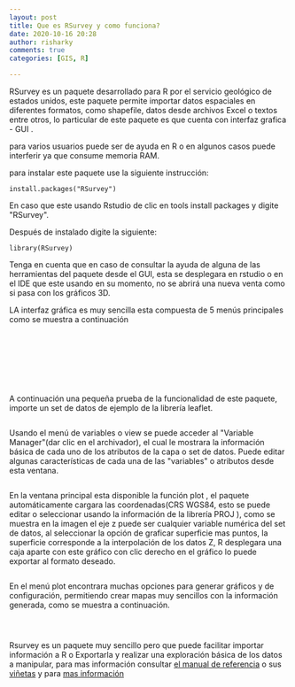 ```yaml
---
layout: post
title: Que es RSurvey y como funciona?
date: 2020-10-16 20:28
author: risharky
comments: true
categories: [GIS, R]

---
```


<!-- wp:jetpack/markdown {"source":"\n\nRSurvey es un paquete desarrollado para R por el servicio geol\u00f3gico de estados unidos, este paquete permite importar datos espaciales en diferentes formatos, como shapefile, datos desde archivos Excel o textos entre otros, lo particular de este paquete es que cuenta con interfaz grafica - GUI . \n\npara varios usuarios puede ser de ayuda en R o en algunos casos puede interferir ya que consume memoria RAM.\n\npara instalar este paquete use la siguiente instrucci\u00f3n:\n\n`install.packages(\u0022RSurvey\u0022)`\n\nEn caso que este usando Rstudio de clic en tools install packages y digite \u0022RSurvey\u0022.\n\nDespu\u00e9s de instalado digite la siguiente:\n\n`library(RSurvey)`\n\nTenga en cuenta que en caso de consultar la ayuda de alguna de las herramientas del paquete desde el GUI, esta se desplegara en rstudio o en el IDE que este usando en su momento, no se abrir\u00e1 una nueva venta como si pasa con los gr\u00e1ficos 3D.\n\nLA interfaz gr\u00e1fica es muy sencilla esta compuesta de 5 men\u00fas principales como se muestra a continuaci\u00f3n \n\n"} -->

<div class="wp-block-jetpack-markdown"><p>RSurvey es un paquete desarrollado para R por el servicio geológico de estados unidos, este paquete permite importar datos espaciales en diferentes formatos, como shapefile, datos desde archivos Excel o textos entre otros, lo particular de este paquete es que cuenta con interfaz grafica - GUI .</p>
<p>para varios usuarios puede ser de ayuda en R o en algunos casos puede interferir ya que consume memoria RAM.</p>
<p>para instalar este paquete use la siguiente instrucción:</p>
<p><code>install.packages("RSurvey")</code></p>
<p>En caso que este usando Rstudio de clic en tools install packages y digite "RSurvey".</p>
<p>Después de instalado digite la siguiente:</p>
<p><code>library(RSurvey)</code></p>
<p>Tenga en cuenta que en caso de consultar la ayuda de alguna de las herramientas del paquete desde el GUI, esta se desplegara en rstudio o en el IDE que este usando en su momento, no se abrirá una nueva venta como si pasa con los gráficos 3D.</p>
<p>LA interfaz gráfica es muy sencilla esta compuesta de 5 menús principales como se muestra a continuación</p>
</div>
<!-- /wp:jetpack/markdown -->

<!-- wp:image {"align":"center","id":228,"sizeSlug":"large","linkDestination":"media"} -->

<div class="wp-block-image"><figure class="aligncenter size-large"><a href="https://risharkygis.files.wordpress.com/2020/10/1.png"><img src="https://risharkygis.files.wordpress.com/2020/10/1.png?w=315" alt="" class="wp-image-228" /></a></figure></div>
<!-- /wp:image -->

<!-- wp:image {"align":"center","id":229,"sizeSlug":"large","linkDestination":"media"} -->

<div class="wp-block-image"><figure class="aligncenter size-large"><a href="https://risharkygis.files.wordpress.com/2020/10/2.png"><img src="https://risharkygis.files.wordpress.com/2020/10/2.png?w=292" alt="" class="wp-image-229" /></a></figure></div>
<!-- /wp:image -->

<!-- wp:image {"align":"center","id":230,"sizeSlug":"large","linkDestination":"media"} -->

<div class="wp-block-image"><figure class="aligncenter size-large"><a href="https://risharkygis.files.wordpress.com/2020/10/3.png"><img src="https://risharkygis.files.wordpress.com/2020/10/3.png?w=452" alt="" class="wp-image-230" /></a></figure></div>
<!-- /wp:image -->

<!-- wp:image {"align":"center","id":231,"sizeSlug":"large","linkDestination":"media"} -->

<div class="wp-block-image"><figure class="aligncenter size-large"><a href="https://risharkygis.files.wordpress.com/2020/10/4.png"><img src="https://risharkygis.files.wordpress.com/2020/10/4.png?w=400" alt="" class="wp-image-231" /></a></figure></div>
<!-- /wp:image -->

<!-- wp:image {"align":"center","id":232,"sizeSlug":"large","linkDestination":"media"} -->

<div class="wp-block-image"><figure class="aligncenter size-large"><a href="https://risharkygis.files.wordpress.com/2020/10/5.png"><img src="https://risharkygis.files.wordpress.com/2020/10/5.png?w=396" alt="" class="wp-image-232" /></a></figure></div>
<!-- /wp:image -->

<!-- wp:image {"align":"center","id":233,"sizeSlug":"large","linkDestination":"media"} -->

<div class="wp-block-image"><figure class="aligncenter size-large"><a href="https://risharkygis.files.wordpress.com/2020/10/6.png"><img src="https://risharkygis.files.wordpress.com/2020/10/6.png?w=384" alt="" class="wp-image-233" /></a></figure></div>
<!-- /wp:image -->

<!-- wp:image {"align":"center","id":234,"sizeSlug":"large","linkDestination":"media"} -->

<div class="wp-block-image"><figure class="aligncenter size-large"><a href="https://risharkygis.files.wordpress.com/2020/10/7.png"><img src="https://risharkygis.files.wordpress.com/2020/10/7.png?w=313" alt="" class="wp-image-234" /></a></figure></div>
<!-- /wp:image -->

<!-- wp:image {"align":"center","id":235,"sizeSlug":"large","linkDestination":"media"} -->

<div class="wp-block-image"><figure class="aligncenter size-large"><a href="https://risharkygis.files.wordpress.com/2020/10/8.png"><img src="https://risharkygis.files.wordpress.com/2020/10/8.png?w=384" alt="" class="wp-image-235" /></a></figure></div>
<!-- /wp:image -->

<!-- wp:jetpack/markdown {"source":"A continuaci\u00f3n una peque\u00f1a prueba de la funcionalidad de este paquete, importe un set de datos de ejemplo de la librer\u00eda leaflet."} -->

<div class="wp-block-jetpack-markdown"><p>A continuación una pequeña prueba de la funcionalidad de este paquete, importe un set de datos de ejemplo de la librería leaflet.</p>
</div>
<!-- /wp:jetpack/markdown -->

<!-- wp:image {"align":"center","id":236,"sizeSlug":"large","linkDestination":"media"} -->

<div class="wp-block-image"><figure class="aligncenter size-large"><a href="https://risharkygis.files.wordpress.com/2020/10/9.png"><img src="https://risharkygis.files.wordpress.com/2020/10/9.png?w=467" alt="" class="wp-image-236" /></a></figure></div>
<!-- /wp:image -->

<!-- wp:jetpack/markdown {"source":"Usando el men\u00fa de variables o view  se puede acceder al \u0022Variable Manager\u0022(dar clic en el archivador), el cual le mostrara la informaci\u00f3n b\u00e1sica de cada uno de los atributos de la capa o set de datos. Puede editar algunas caracter\u00edsticas de cada una de las \u0022variables\u0022 o atributos desde esta ventana."} -->

<div class="wp-block-jetpack-markdown"><p>Usando el menú de variables o view  se puede acceder al "Variable Manager"(dar clic en el archivador), el cual le mostrara la información básica de cada uno de los atributos de la capa o set de datos. Puede editar algunas características de cada una de las "variables" o atributos desde esta ventana.</p>
</div>
<!-- /wp:jetpack/markdown -->

<!-- wp:image {"align":"center","id":237,"sizeSlug":"large","linkDestination":"media"} -->

<div class="wp-block-image"><figure class="aligncenter size-large"><a href="https://risharkygis.files.wordpress.com/2020/10/10.png"><img src="https://risharkygis.files.wordpress.com/2020/10/10.png?w=726" alt="" class="wp-image-237" /></a></figure></div>
<!-- /wp:image -->

<!-- wp:jetpack/markdown {"source":"En la ventana principal esta disponible la funci\u00f3n plot , el paquete autom\u00e1ticamente cargara las coordenadas(CRS WGS84, esto se puede editar o seleccionar usando la informaci\u00f3n de la librer\u00eda PROJ ), como se muestra en la imagen el eje z puede ser cualquier variable num\u00e9rica del set de datos, al seleccionar la opci\u00f3n de graficar superficie mas puntos, la superficie corresponde a la interpolaci\u00f3n de los datos Z, R desplegara una caja aparte con este gr\u00e1fico con clic derecho en el gr\u00e1fico lo puede exportar al formato deseado. "} -->

<div class="wp-block-jetpack-markdown"><p>En la ventana principal esta disponible la función plot , el paquete automáticamente cargara las coordenadas(CRS WGS84, esto se puede editar o seleccionar usando la información de la librería PROJ ), como se muestra en la imagen el eje z puede ser cualquier variable numérica del set de datos, al seleccionar la opción de graficar superficie mas puntos, la superficie corresponde a la interpolación de los datos Z, R desplegara una caja aparte con este gráfico con clic derecho en el gráfico lo puede exportar al formato deseado.</p>
</div>
<!-- /wp:jetpack/markdown -->

<!-- wp:image {"align":"center","id":238,"sizeSlug":"large","linkDestination":"media"} -->

<div class="wp-block-image"><figure class="aligncenter size-large"><a href="https://risharkygis.files.wordpress.com/2020/10/11.png"><img src="https://risharkygis.files.wordpress.com/2020/10/11.png?w=337" alt="" class="wp-image-238" /></a></figure></div>
<!-- /wp:image -->

<!-- wp:jetpack/markdown {"source":"En el men\u00fa plot encontrara muchas opciones para generar gr\u00e1ficos y de configuraci\u00f3n, permitiendo crear mapas muy sencillos con la informaci\u00f3n generada, como se muestra a continuaci\u00f3n. "} -->

<div class="wp-block-jetpack-markdown"><p>En el menú plot encontrara muchas opciones para generar gráficos y de configuración, permitiendo crear mapas muy sencillos con la información generada, como se muestra a continuación.</p>
</div>
<!-- /wp:jetpack/markdown -->

<!-- wp:image {"align":"center","id":240,"sizeSlug":"large","linkDestination":"media"} -->

<div class="wp-block-image"><figure class="aligncenter size-large"><a href="https://risharkygis.files.wordpress.com/2020/10/13.png"><img src="https://risharkygis.files.wordpress.com/2020/10/13.png?w=605" alt="" class="wp-image-240" /></a></figure></div>
<!-- /wp:image -->

<!-- wp:image {"align":"center","id":241,"sizeSlug":"large","linkDestination":"media"} -->

<div class="wp-block-image"><figure class="aligncenter size-large"><a href="https://risharkygis.files.wordpress.com/2020/10/rplot.png"><img src="https://risharkygis.files.wordpress.com/2020/10/rplot.png?w=614" alt="" class="wp-image-241" /></a></figure></div>
<!-- /wp:image -->

<!-- wp:image {"align":"center","id":242,"sizeSlug":"large","linkDestination":"media"} -->

<div class="wp-block-image"><figure class="aligncenter size-large"><a href="https://risharkygis.files.wordpress.com/2020/10/rplot01.png"><img src="https://risharkygis.files.wordpress.com/2020/10/rplot01.png?w=614" alt="" class="wp-image-242" /></a></figure></div>
<!-- /wp:image -->

<!-- wp:jetpack/markdown {"source":"Rsurvey es un paquete muy sencillo pero que puede facilitar importar informaci\u00f3n a R o Exportarla y realizar una exploraci\u00f3n b\u00e1sica de los datos a manipular, para mas informaci\u00f3n consultar [el manual de referencia](https:\/\/cran.r-project.org\/web\/packages\/RSurvey\/RSurvey.pdf ) o sus [vi\u00f1etas](https:\/\/cran.r-project.org\/web\/packages\/RSurvey\/index.html)  y para [mas informaci\u00f3n](https:\/\/www.r-project.org\/nosvn\/pandoc\/RSurvey.html ) "} -->

<div class="wp-block-jetpack-markdown"><p>Rsurvey es un paquete muy sencillo pero que puede facilitar importar información a R o Exportarla y realizar una exploración básica de los datos a manipular, para mas información consultar <a href="https://cran.r-project.org/web/packages/RSurvey/RSurvey.pdf">el manual de referencia</a> o sus <a href="https://cran.r-project.org/web/packages/RSurvey/index.html">viñetas</a>  y para <a href="https://www.r-project.org/nosvn/pandoc/RSurvey.html">mas información</a></p>
</div>
<!-- /wp:jetpack/markdown -->
